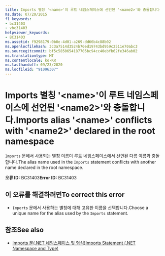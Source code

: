 ```yaml
---
title: Imports 별칭 '<name>'이 루트 네임스페이스에 선언된 '<name2>'와 충돌합니다.
ms.date: 07/20/2015
f1_keywords:
- bc31403
- vbc31403
helpviewer_keywords:
- BC31403
ms.assetid: f9298179-0b0e-4d01-a269-dd66b4c88b02
ms.openlocfilehash: 3c3a7514d3524b70ed19743bd959c2511e70abc3
ms.sourcegitcommit: bf5c5850654187705bc94cc40ebfb62fe346ab02
ms.translationtype: MT
ms.contentlocale: ko-KR
ms.lasthandoff: 09/23/2020
ms.locfileid: "91096307"
---
```

# <a name="imports-alias-name-conflicts-with-name2-declared-in-the-root-namespace"></a><span data-ttu-id="2cc71-102">Imports 별칭 '\<name>'이 루트 네임스페이스에 선언된 '\<name2>'와 충돌합니다.</span><span class="sxs-lookup"><span data-stu-id="2cc71-102">Imports alias '\<name>' conflicts with '\<name2>' declared in the root namespace</span></span>

<span data-ttu-id="2cc71-103">`Imports` 문에서 사용되는 별칭 이름이 루트 네임스페이스에서 선언된 다름 이름과 충돌합니다.</span><span class="sxs-lookup"><span data-stu-id="2cc71-103">The alias name used in the `Imports` statement conflicts with another name declared in the root namespace.</span></span>  
  
 <span data-ttu-id="2cc71-104">**오류 ID:** BC31403</span><span class="sxs-lookup"><span data-stu-id="2cc71-104">**Error ID:** BC31403</span></span>  
  
## <a name="to-correct-this-error"></a><span data-ttu-id="2cc71-105">이 오류를 해결하려면</span><span class="sxs-lookup"><span data-stu-id="2cc71-105">To correct this error</span></span>  
  
- <span data-ttu-id="2cc71-106">`Imports` 문에서 사용하는 별칭에 대해 고유한 이름을 선택합니다.</span><span class="sxs-lookup"><span data-stu-id="2cc71-106">Choose a unique name for the alias used by the `Imports` statement.</span></span>  
  
## <a name="see-also"></a><span data-ttu-id="2cc71-107">참조</span><span class="sxs-lookup"><span data-stu-id="2cc71-107">See also</span></span>

- [<span data-ttu-id="2cc71-108">Imports 문(.NET 네임스페이스 및 형식)</span><span class="sxs-lookup"><span data-stu-id="2cc71-108">Imports Statement (.NET Namespace and Type)</span></span>](../language-reference/statements/imports-statement-net-namespace-and-type.md)
